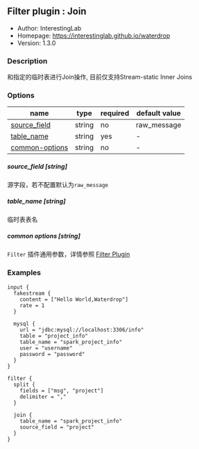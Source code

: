 ## Filter plugin : Join

* Author: InterestingLab
* Homepage: https://interestinglab.github.io/waterdrop
* Version: 1.3.0

### Description

和指定的临时表进行Join操作, 目前仅支持Stream-static Inner Joins

### Options

| name | type | required | default value |
| --- | --- | --- | --- |
| [source_field](#source_field-string) | string | no | raw_message |
| [table_name](#table_name-string) | string | yes | - |
| [common-options](#common-options-string)| string | no | - |


##### source_field [string]

源字段，若不配置默认为`raw_message`

##### table_name [string]

临时表表名

##### common options [string]

`Filter` 插件通用参数，详情参照 [Filter Plugin](/zh-cn/configuration/filter-plugin)


### Examples

```
input {
  fakestream {
    content = ["Hello World,Waterdrop"]
    rate = 1
  }

  mysql {
    url = "jdbc:mysql://localhost:3306/info"
    table = "project_info"
    table_name = "spark_project_info"
    user = "username"
    password = "password"
  }
}

filter {
  split {
    fields = ["msg", "project"]
    delimiter = ","
  }

  join {
    table_name = "spark_project_info"
    source_field = "project"
  }
}
```